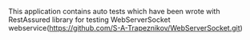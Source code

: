 This application contains auto tests which have been wrote with RestAssured library
for testing WebServerSocket webservice(https://github.com/S-A-Trapeznikov/WebServerSocket.git)
